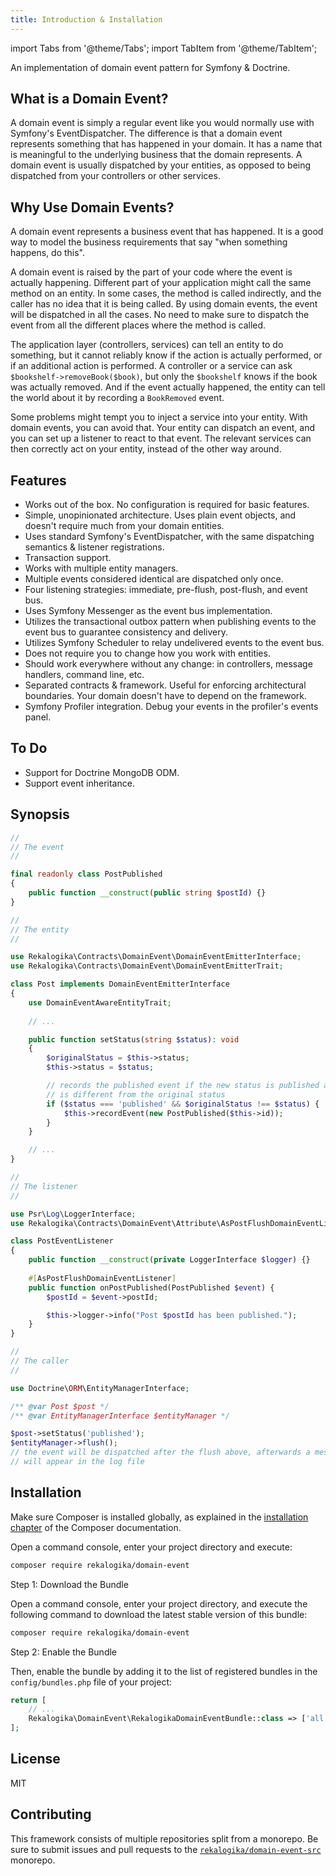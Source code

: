 ```yaml
---
title: Introduction & Installation
---
```


import Tabs from '@theme/Tabs';
import TabItem from '@theme/TabItem';

An implementation of domain event pattern for Symfony & Doctrine.


## What is a Domain Event?

A domain event is simply a regular event like you would normally use with
Symfony's EventDispatcher. The difference is that a domain event represents
something that has happened in your domain. It has a name that is meaningful to
the underlying business that the domain represents. A domain event is usually
dispatched by your entities, as opposed to being dispatched from your
controllers or other services.

## Why Use Domain Events?

A domain event represents a business event that has happened. It is a good way
to model the business requirements that say "when something happens, do this".

A domain event is raised by the part of your code where the event is actually
happening. Different part of your application might call the same method on an
entity. In some cases, the method is called indirectly, and the caller has no
idea that it is being called. By using domain events, the event will be
dispatched in all the cases. No need to make sure to dispatch the event from all
the different places where the method is called.

The application layer (controllers, services) can tell an entity to do
something, but it cannot reliably know if the action is actually performed, or
if an additional action is performed. A controller or a service can ask
`$bookshelf->removeBook($book)`, but only the `$bookshelf` knows if the book was
actually removed. And if the event actually happened, the entity can tell the
world about it by recording a `BookRemoved` event.

Some problems might tempt you to inject a service into your entity. With domain
events, you can avoid that. Your entity can dispatch an event, and you can set
up a listener to react to that event. The relevant services can then correctly
act on your entity, instead of the other way around.

## Features

* Works out of the box. No configuration is required for basic features.
* Simple, unopinionated architecture. Uses plain event objects, and doesn't
  require much from your domain entities.
* Uses standard Symfony's EventDispatcher, with the same dispatching semantics
  & listener registrations.
* Transaction support.
* Works with multiple entity managers.
* Multiple events considered identical are dispatched only once.
* Four listening strategies: immediate, pre-flush, post-flush, and event bus.
* Uses Symfony Messenger as the event bus implementation.
* Utilizes the transactional outbox pattern when publishing events to the event
  bus to guarantee consistency and delivery.
* Utilizes Symfony Scheduler to relay undelivered events to the event bus.
* Does not require you to change how you work with entities.
* Should work everywhere without any change: in controllers, message handlers,
  command line, etc.
* Separated contracts & framework. Useful for enforcing architectural
  boundaries. Your domain doesn't have to depend on the framework.
* Symfony Profiler integration. Debug your events in the profiler's events
  panel.

## To Do

* Support for Doctrine MongoDB ODM.
* Support event inheritance.

## Synopsis

```php
//
// The event
//

final readonly class PostPublished
{
    public function __construct(public string $postId) {}
}

//
// The entity
//

use Rekalogika\Contracts\DomainEvent\DomainEventEmitterInterface;
use Rekalogika\Contracts\DomainEvent\DomainEventEmitterTrait;

class Post implements DomainEventEmitterInterface
{
    use DomainEventAwareEntityTrait;
    
    // ...

    public function setStatus(string $status): void
    {
        $originalStatus = $this->status;
        $this->status = $status;

        // records the published event if the new status is published and it
        // is different from the original status
        if ($status === 'published' && $originalStatus !== $status) {
            $this->recordEvent(new PostPublished($this->id));
        }
    }

    // ...
}

//
// The listener
//

use Psr\Log\LoggerInterface;
use Rekalogika\Contracts\DomainEvent\Attribute\AsPostFlushDomainEventListener;

class PostEventListener
{
    public function __construct(private LoggerInterface $logger) {}
    
    #[AsPostFlushDomainEventListener]
    public function onPostPublished(PostPublished $event) {
        $postId = $event->postId;

        $this->logger->info("Post $postId has been published.");
    }
}

//
// The caller
//

use Doctrine\ORM\EntityManagerInterface;

/** @var Post $post */
/** @var EntityManagerInterface $entityManager */

$post->setStatus('published');
$entityManager->flush();
// the event will be dispatched after the flush above, afterwards a message
// will appear in the log file
```

## Installation

Make sure Composer is installed globally, as explained in the
[installation chapter](https://getcomposer.org/doc/00-intro.md)
of the Composer documentation.

<Tabs>
<TabItem value="flex" label="With Symfony Flex">

Open a command console, enter your project directory and execute:

```bash
composer require rekalogika/domain-event
```
</TabItem>

<TabItem value="noflex" label="Without Symfony Flex">

Step 1: Download the Bundle

Open a command console, enter your project directory, and execute the
following command to download the latest stable version of this bundle:

```bash
composer require rekalogika/domain-event
```

Step 2: Enable the Bundle

Then, enable the bundle by adding it to the list of registered bundles
in the `config/bundles.php` file of your project:

```php title="config/bundles.php"
return [
    // ...
    Rekalogika\DomainEvent\RekalogikaDomainEventBundle::class => ['all' => true],
];
```
</TabItem>
</Tabs>

## License

MIT

## Contributing

This framework consists of multiple repositories split from a monorepo. Be
sure to submit issues and pull requests to the
[`rekalogika/domain-event-src`](https://github.com/rekalogika/domain-event-src) monorepo.